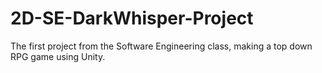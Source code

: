 # 2D-SE-DarkWhisper-Project
 The first project from the Software Engineering class, making a top down RPG game using Unity.
